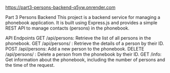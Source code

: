 https://part3-persons-backend-q5yw.onrender.com

Part 3 Persons Backend
This project is a backend service for managing a phonebook application. It is built using Express.js and provides a simple REST API to manage contacts (persons) in the phonebook.

API Endpoints
GET /api/persons: Retrieve the list of all persons in the phonebook.
GET /api/persons/
: Retrieve the details of a person by their ID.
POST /api/persons: Add a new person to the phonebook.
DELETE /api/persons/
: Delete a person from the phonebook by their ID.
GET /info: Get information about the phonebook, including the number of persons and the time of the request.
